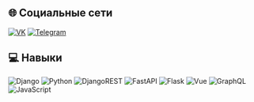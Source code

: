 ## 🌐 Социальные сети
[![VK](https://img.shields.io/badge/Вконтакте-%230077B5.svg?logo=vk&logoColor=white)](https://vk.com/tosha.glyzin) 
[![Telegram](https://img.shields.io/badge/Telegram-%230077B5.svg?logo=telegram&logoColor=white)](https://t.me/tosha_glyzin) 

## 💻 Навыки
![Django](https://img.shields.io/badge/Django-%23092E20.svg?style=flat&logo=django&logoColor=white) 
![Python](https://img.shields.io/badge/Python-3670A0?style=flat&logo=python&logoColor=%23F7DF1E) 
![DjangoREST](https://img.shields.io/badge/Django-REST-ff1709?style=flat&logo=django&logoColor=white&color=ff1709&labelColor=gray) 
![FastAPI](https://img.shields.io/badge/FastAPI-005571?style=flat&logo=fastapi) 
![Flask](https://img.shields.io/badge/Flask-%23000.svg?style=flat&logo=flask&logoColor=white) 
![Vue](https://img.shields.io/badge/Vue.js-6DA55F?style=flat&logo=vue.js&logoColor=white)
![GraphQL](https://img.shields.io/badge/-GraphQL-E10098?style=flat&logo=graphql&logoColor=white) 
![JavaScript](https://img.shields.io/badge/JavaScript-%23323330.svg?style=flat&logo=javascript&logoColor=%23F7DF1E) 

